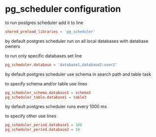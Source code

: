 # pg_scheduler configuration
to run postgres scheduler add it to line
```conf
shared_preload_libraries = 'pg_scheduler'
```

by default postgres scheduler run on all local databases with database owners

to run only specific databases set line
```conf
pg_scheduler.database = 'database1,database2:user2'
```

by default postgres scheduler use schema in search path and table task

to specify schema and/or table use lines
```conf
pg_scheduler_schema.database1 = schema3
pg_scheduler_table.database1 = table3
```

by default postgres scheduler runs every 1000 ms

to specify other use lines
```conf
pg_scheduler_period.database1 = 100
pg_scheduler_period.database2 = 10
```
